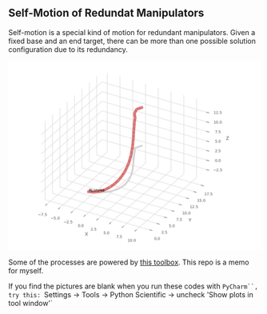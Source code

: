 ## Self-Motion of Redundat Manipulators

Self-motion is a special kind of motion for redundant manipulators. 
Given a fixed base and an end target,
there can be more than one possible solution configuration due to its redundancy.

![self-motion](/gifs/self_motion_swing.gif)

Some of the processes are powered by [this toolbox](https://github.com/petercorke/spatialmath-python). 
This repo is a memo for myself. 

If you find the pictures are blank when you run these codes with `PyCharm``, try this:
`Settings -> Tools -> Python Scientific -> uncheck 'Show plots in tool window'`